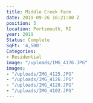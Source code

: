 ```yaml
---
title: Middle Creek Farm
date: 2019-09-26 16:21:00 Z
position: 5
location: Portsmouth, RI
year: 2019
Status: Complete
SqFt: '4,500'
Categories:
- Residential
image: "/uploads/IMG_4176.JPG"
images:
- "/uploads/IMG_4125.JPG"
- "/uploads/IMG_4126.JPG"
- "/uploads/IMG_4120.JPG"
- "/uploads/IMG_4102.JPG"
---
```


